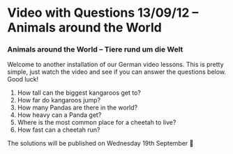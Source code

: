 # Video with Questions 13/09/12 – Animals around the World

[](http://www.jabbalab.com/blog/wp-content/uploads/2012/02/German-Animals-with-Video.jpg)

### Animals around the World – Tiere rund um die Welt

Welcome to another installation of our German video lessons. This is pretty simple, just watch the video and see if you can answer the questions below. Good luck!



1. How tall can the biggest kangaroos get to?
2. How far do kangaroos jump?
3. How many Pandas are there in the world?
4. How heavy can a Panda get?
5. Where is the most common place for a cheetah to live?
6. How fast can a cheetah run?

The solutions will be published on Wednesday 19th September 🙂
